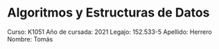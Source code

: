 # Algoritmos y Estructuras de Datos
Curso: K1051
Año de cursada: 2021
Legajo: 152.533-5
Apellido: Herrero
Nombre: Tomás

